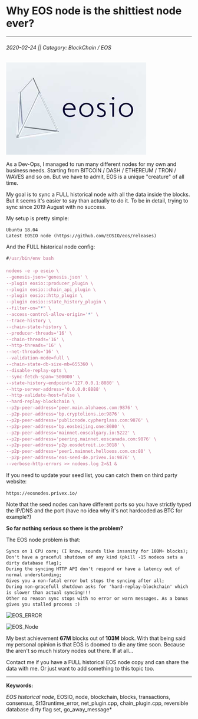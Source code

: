 
# Why EOS node is the shittiest node ever?
---
###### 2020-02-24 || Category: BlockChain / EOS

![EOS_Node](https://raw.githubusercontent.com/pr0logas/blog.prologas/master/assets/images/eos_node.jpg)

As a Dev-Ops, I managed to run many different nodes for my own and business needs. Starting from BITCOIN / DASH / ETHEREUM / TRON / WAVES and so on.
But we have to admit, EOS is a unique "creature" of all time.

My goal is to sync a FULL historical node with all the data inside the blocks. But it seems it's easier to say than actually to do it. To be in detail, trying to sync since 2019 August with no success.

My setup is pretty simple:

```
Ubuntu 18.04
Latest EOSIO node (https://github.com/EOSIO/eos/releases)
```

And the FULL historical node config:
```js
#/usr/bin/env bash

nodeos -e -p eseio \
--genesis-json='genesis.json' \
--plugin eosio::producer_plugin \
--plugin eosio::chain_api_plugin \
--plugin eosio::http_plugin \
--plugin eosio::state_history_plugin \
--filter-on="*" \
--access-control-allow-origin='*' \
--trace-history \
--chain-state-history \
--producer-threads='16' \
--chain-threads='16' \
--http-threads='16' \
--net-threads='16' \
--validation-mode=full \
--chain-state-db-size-mb=655360 \
--disable-replay-opts \
--sync-fetch-span='500000' \
--state-history-endpoint='127.0.0.1:8080' \
--http-server-address='0.0.0.0:8888' \
--http-validate-host=false \
--hard-replay-blockchain \
--p2p-peer-address='peer.main.alohaeos.com:9876' \
--p2p-peer-address='bp.cryptolions.io:9876' \
--p2p-peer-address='publicnode.cypherglass.com:9876' \
--p2p-peer-address='bp.eosbeijing.one:8080' \
--p2p-peer-address='mainnet.eoscalgary.io:5222' \
--p2p-peer-address='peering.mainnet.eoscanada.com:9876' \
--p2p-peer-address='p2p.eosdetroit.io:3018' \
--p2p-peer-address='peer1.mainnet.helloeos.com.cn:80' \
--p2p-peer-address='eos-seed-de.privex.io:9876' \
--verbose-http-errors >> nodeos.log 2>&1 &
```

If you need to update your seed list, you can catch them on third party website:

```https://eosnodes.privex.io/```

Note that the seed nodes can have different ports so you have strictly typed the IP/DNS and the port (have no idea why it's not hardcoded as BTC for example?)

**So far nothing serious so there is the problem?**

The EOS node problem is that:
```
Syncs on 1 CPU core; (I know, sounds like insanity for 100M+ blocks);
Don't have a graceful shutdown of any kind (pkill -15 nodeos sets a dirty database flag);
During the syncing HTTP API don't respond or have a latency out of normal understanding;
Gives you a non-fatal error but stops the syncing after all;
During non-gracefull shutdown asks for 'hard-replay-blockchain' which is slower than actual syncing!!!
Other no reason sync stops with no error or warn messages. As a bonus gives you stalled process :)
```

![EOS_ERROR](https://raw.githubusercontent.com/pr0logas/blog.prologas/master/assets/images/eos_dirtyflag.png)

![EOS_Node](https://raw.githubusercontent.com/pr0logas/blog.prologas/master/assets/images/eos_cpucore.png)


My best achievement **67M** blocks out of **103M** block. With that being said my personal opinion is that EOS is doomed to die any time soon. Because the aren't so much history nodes out there. If at all...

Contact me if you have a FULL historical EOS node copy and can share the data with me. Or just want to add something to this topic too. 

---

**Keywords:**

*EOS historical node*, EOSIO, node, blockchain, blocks, transactions, consensus, St13runtime_error, net_plugin.cpp, chain_plugin.cpp, reversible database dirty flag set, go_away_message*
